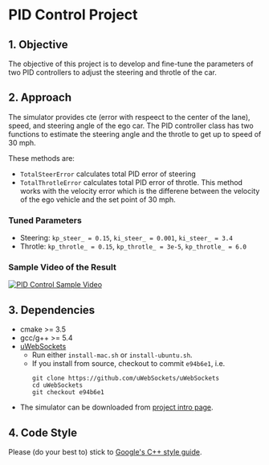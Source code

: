 # PID Control Project 


## 1. Objective 
The objective of this project is to develop and fine-tune the parameters of two PID controllers to adjust the steering and throtle of the car.  

## 2. Approach 

The simulator provides cte (error with respeect to the center of the lane), speed, and steering angle of the ego car. The PID controller class has two functions to estimate the steering angle and the throtle to get up to speed of 30 mph. 

These methods are: 
- `TotalSteerError` calculates total PID error of steering 
- `TotalThrotleError` calculates total PID error of throtle. This method works with the velocity error which is the differene between the velocity of the ego vehicle and the set point of 30 mph. 

### Tuned Parameters 

- Steering: `kp_steer_ = 0.15`, `ki_steer_ = 0.001`, `ki_steer_ = 3.4` 
- Throtle: `kp_throtle_ = 0.15`, `kp_throtle_ = 3e-5`, `kp_throtle_ = 6.0` 

### Sample Video of the Result 
[![PID Control Sample Video](https://img.youtube.com/vi/pt45_kg-5fQ/0.jpg)](https://www.youtube.com/watch?v=pt45_kg-5fQ)

## 3. Dependencies

* cmake >= 3.5
* gcc/g++ >= 5.4
* [uWebSockets](https://github.com/uWebSockets/uWebSockets)
  * Run either `install-mac.sh` or `install-ubuntu.sh`.
  * If you install from source, checkout to commit `e94b6e1`, i.e.
    ```
    git clone https://github.com/uWebSockets/uWebSockets 
    cd uWebSockets
    git checkout e94b6e1
    ```
* The simulator can be downloaded from [project intro page](https://github.com/udacity/self-driving-car-sim/releases). 

## 4. Code Style

Please (do your best to) stick to [Google's C++ style guide](https://google.github.io/styleguide/cppguide.html). 


